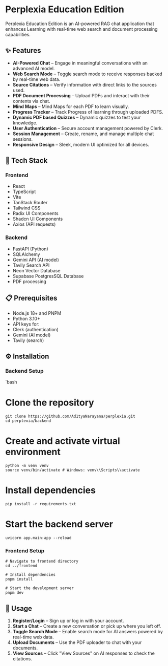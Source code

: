 # Perplexia Education Edition

Perplexia Education Edition is an AI-powered RAG chat application that enhances Learning with real-time web search and document processing capabilities.

## ✨ Features

- **AI-Powered Chat** – Engage in meaningful conversations with an advanced AI model.
- **Web Search Mode** – Toggle search mode to receive responses backed by real-time web data.
- **Source Citations** – Verify information with direct links to the sources used.
- **PDF Document Processing** – Upload PDFs and interact with their contents via chat.
- **Mind Maps** – Mind Maps for each PDF to learn visually.
- **Progress Tracker** – Track Progress of learning through uploaded PDFS.
- **Dynamic PDF based Quizzes** – Dynamic quizzes to test your knowledge.
- **User Authentication** – Secure account management powered by Clerk.
- **Session Management** – Create, rename, and manage multiple chat sessions.
- **Responsive Design** – Sleek, modern UI optimized for all devices.

## 🚀 Tech Stack

### Frontend

- React
- TypeScript
- Vite
- TanStack Router
- Tailwind CSS
- Radix UI Components
- Shadcn UI Components
- Axios (API requests)

### Backend

- FastAPI (Python)
- SQLAlchemy
- Gemini API (AI model)
- Tavily Search API
- Neon Vector Database
- Supabase PostgresSQL Database
- PDF processing

## 📋 Prerequisites

- Node.js 18+ and PNPM
- Python 3.10+
- API keys for:
- Clerk (authentication)
- Gemini (AI model)
- Tavily (search)

## ⚙️ Installation

### Backend Setup

`bash

# Clone the repository
```
git clone https://github.com/Ad1tyaNarayana/perplexia.git
cd perplexia/backend
```

# Create and activate virtual environment
```
python -m venv venv
source venv/bin/activate # Windows: venv\\Scripts\\activate
```
# Install dependencies
```
pip install -r requirements.txt
```
# Start the backend server
```
uvicorn app.main:app --reload
```
### Frontend Setup
```
# Navigate to frontend directory
cd ../frontend

# Install dependencies
pnpm install

# Start the development server
pnpm dev
```

## 📝 Usage

1. **Register/Login** – Sign up or log in with your account.
2. **Start a Chat** – Create a new conversation or pick up where you left off.
3. **Toggle Search Mode** – Enable search mode for AI answers powered by real-time web data.
4. **Upload Documents** – Use the PDF uploader to chat with your documents.
5. **View Sources** – Click \"View Sources\" on AI responses to check the citations.
